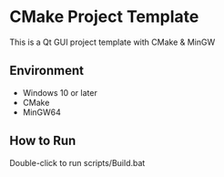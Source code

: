 # CMake Project Template
This is a Qt GUI project template with CMake & MinGW

## Environment
- Windows 10 or later
- CMake
- MinGW64

## How to Run
Double-click to run scripts/Build.bat
